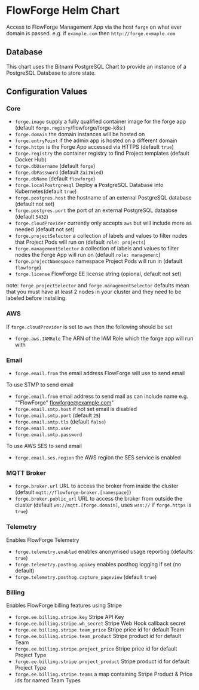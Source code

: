 # FlowForge Helm Chart

Access to FlowForge Management App via the host `forge` on what ever domain is passed. e.g. if `example.com` then `http://forge.exmaple.com`

## Database

This chart uses the Bitnami PostgreSQL Chart to provide an instance of a PostgreSQL Database to store state.

## Configuration Values

### Core

 - `forge.image` supply a fully qualified container image for the forge app (default `forge.regisry`/flowforge/forge-k8s:<App Version>)
 - `forge.domain` the domain instances will be hosted on
 - `forge.entryPoint` if the admin app is hosted on a different domain
 - `forge.https` is the Forge App accessed via HTTPS (default `true`)
 - `forge.registry` the container registry to find Project templates (default Docker Hub)
 - `forge.dbUsername` (default `forge`)
 - `forge.dbPassword` (default `Zai1Wied`)
 - `forge.dbName` (default `flowforge`)
 - `forge.localPostrgresql` Deploy a PostgreSQL Database into Kubernetes(default `true`)
 - `forge.postgres.host` the hostname of an external PostgreSQL database (default not set)
 - `forge.postgres.port` the port of an external PostgreSQL dataabse (default `5432`)
 - `forge.cloudProvider` currently only accepts `aws` but will include more as needed (default not set)
 - `forge.projectSelector` a collection of labels and values to filter nodes that Project Pods will run on (default `role: projects`)
 - `forge.managementSelector` a collection of labels and values to filter nodes the Forge App will run on (default `role: management`)
 - `forge.projectNamespace` namespace Project Pods will run in (default `flowforge`)
 - `forge.license` FlowForge EE license string (opional, default not set)


note: `forge.projectSelector` and `forge.managementSelector` defaults mean that you must have at least 2 nodes in your cluster and they need to be labeled before installing.

### AWS

If `forge.cloudProvider` is set to `aws` then the following should be set

 - `forge.aws.IAMRole` The ARN of the IAM Role which the forge app will run with

### Email

 - `forge.email.from` the email address FlowForge will use to send email

To use STMP to send email

 - `forge.email.from` email address to send mail as can include name e.g. "\"FlowForge\" <flowforge@example.com>"
 - `forge.email.smtp.host` if not set email is disabled
 - `forge.email.smtp.port` (default `25`)
 - `forge.email.smtp.tls` (default `false`)
 - `forge.email.smtp.user`
 - `forge.email.smtp.password`

 To use AWS SES to send email

 - `forge.email.ses.region` the AWS region the SES service is enabled

 ### MQTT Broker

  - `forge.broker.url` URL to access the broker from inside the cluster (default `mqtt://flowforge-broker.[namespace]`)
  - `forge.broker.public_url` URL to access the broker from outside the cluster (default `ws://mqtt.[forge.domain]`, uses `wss://` if `forge.https` is `true`)

### Telemetry

Enables FlowForge Telemetry

 - `forge.telemetry.enabled` enables anonymised usage reporting (defaults `true`)
 - `forge.telemetry.posthog.apikey` enables posthog logging if set (no default)
 - `forge.telemetry.posthog.capture_pageview` (default `true`)

 ### Billing

 Enables FlowForge billing features using Stripe

 - `forge.ee.billing.stripe.key` Stripe API Key
 - `forge.ee.billing.stripe.wh_secret` Stripe Web Hook callback secret
 - `forge.ee.billing.stripe.team_price` Stripe price id for default Team
 - `forge.ee.billing.stripe.team_product` Stripe product id for default Team
 - `forge.ee.billing.stripe.project_price` Stripe price id for default Project Type
 - `forge.ee.billing.stripe.project_product` Stripe product id for default Project Type
 - `forge.ee.billing.stripe.teams` a map containing Stripe Product & Price ids for named Team Types
